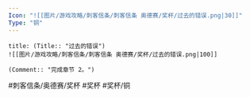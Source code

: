 ```yaml
---
Icon: "![[图片/游戏攻略/刺客信条/刺客信条 奥德赛/奖杯/过去的错误.png|30]]"
Type: "铜"
---
```

```ad-common-bronze-trophy
title: (Title:: "过去的错误")
![[图片/游戏攻略/刺客信条/刺客信条 奥德赛/奖杯/过去的错误.png|100]]

(Comment:: "完成章节 2。")
```

#刺客信条/奥德赛/奖杯 #奖杯 #奖杯/铜
